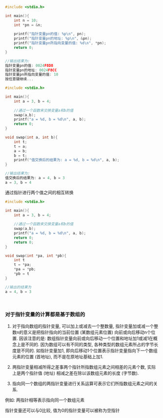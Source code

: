```c
#include <stdio.h>

int main(){
    int n = 10;
    int *pn = &n;
    
    printf("指针变量pn的值: %p\n", pn);
    printf("指针变量pn的地址: %p\n", &pn);
    printf("指针变量pn所指向变量的值: %d\n", *pn);
    return 0;
}

//输出结果为:
指针变量pn的值: 0024F8D8
指针变量pn的地址: 0024F8CC
指针变量pn所指向变量的值: 10
按任意键继续...
```

```c
#include <stdio.h>

int main(){
    int a = 3, b = 4;
    
    //通过一个函数来交换变量a和b的值
    swap(a,b);
    printf("a = %d, b = %d\n", a, b);
    return 0;
}

void swap(int a, int b){
    int t;
    t = a;
    a = b;
    b = t;
    printf("值交换后的结果为: a = %d, b = %d\n", a, b);
}

//输出结果为:
值交换后的结果为: a = 4, b = 3
a = 3, b = 4
```

通过指针进行两个值之间的相互转换
```c
#include <stdio.h>

int main(){
    int a = 3, b = 4;
    
    //通过一个函数来交换变量a和b的值
    swap(a,b);
    printf("a = %d, b = %d\n", a, b);
    return 0;
    return 0;
}

void swap(int *pa, int *pb){
    int t 
    t = *pa;
    *pa = *pb;
    *pb = t
}

//输出的结果为
a = 4, b = 3
```

<br>

### 对于指针变量的计算都是基于数组的

1) 对于指向数组的指针变量, 可以加上或减去一个整数量, 指针变量加或减一个整数n的意义是把指针指向的当前位置 (某数组元素位置) 向前或向后移动n个位置. 因该注意的是: 数组指针变量向前或向后移动一个位置和地址加1或减1在概念上是不同的. 因为数组可以有不同的类型, 各种类型的数组元素所占的字节长度是不同的. 如指针变量加1, 即向后移动1个位置表示指针变量指向下一个数组元素的位置 (首地址), 而不是在原地址基础上加1.

2) 两指针变量相减所得之差事两个指针所指数组元素之间相差的元素个数, 实际上是两个指针值 (地址) 相减之差在除以该数组元素的长度 (字节数).

3) 指向同一个数组的两指针变量进行关系运算可表示它们所指数组元素之间的关系.

例如: 两指针相等表示指向同一个数组元素

指针变量还可以与0比较, 值为0的指针变量可以被称为空指针





